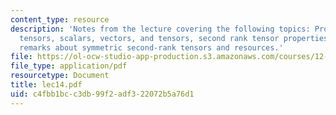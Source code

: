 ```yaml
---
content_type: resource
description: 'Notes from the lecture covering the following topics: Properties as
  tensors, scalars, vectors, and tensors, second rank tensor properties, some important
  remarks about symmetric second-rank tensors and resources.'
file: https://ol-ocw-studio-app-production.s3.amazonaws.com/courses/12-108-structure-of-earth-materials-fall-2004/c4fbb1bcc3db99f2adf322072b5a76d1_lec14.pdf
file_type: application/pdf
resourcetype: Document
title: lec14.pdf
uid: c4fbb1bc-c3db-99f2-adf3-22072b5a76d1
---
```


